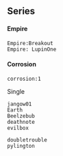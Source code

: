 ## Series

#### Empire

```
Empire:Breakout
Empire: LupinOne 
```



#### Corrosion

```
corrosion:1
```





Single

```
jangow01
Earth
Beelzebub
deathnote
evilbox

doubletrouble
pylington
```

